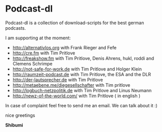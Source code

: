 # Podcast-dl

Podcast-dl is a collection of download-scripts for the best german podcasts.

I am supporting at the moment:

* http://alternativlos.org with Frank Rieger and Fefe
* http://cre.fm with Tim Pritlove
* http://freakshow.fm with Tim Pritlove, Denis Ahrens, hukl, roddi and Clemens Schrimpe
* http://not-safe-for-work.de with Tim Pritlove and Holger Klein
* http://raumzeit-podcast.de with Tim Pritlove, the ESA and the DLR
* http://der-lautsprecher.de with Tim Pritlove
* http://metaebene.me/diegesellschafter with Tim pritlove
* http://logbuch-netzpolitik.de with Tim Pritlove and Linus Neumann
* http://newz-of-the-world.com/ with Tim Pritlove ( in english )

In case of complaint feel free to send me an email. We can talk about it :)

nice greetings

**Shibumi**
